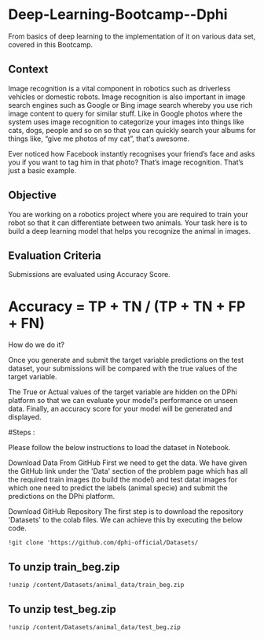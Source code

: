 # Deep-Learning-Bootcamp--Dphi
From basics of deep learning to the implementation of it on various data set, covered in this Bootcamp.

## Context
Image recognition is a vital component in robotics such as driverless vehicles or domestic robots. Image recognition is also important in image search engines such as Google or Bing image search whereby you use rich image content to query for similar stuff. Like in Google photos where the system uses image recognition to categorize your images into things like cats, dogs, people and so on so that you can quickly search your albums for things like, “give me photos of my cat”, that's awesome.

Ever noticed how Facebook instantly recognises your friend’s face and asks you if you want to tag him in that photo? That’s image recognition. That’s just a basic example.

## Objective
You are working on a robotics project where you are required to train your robot so that it can differentiate between two animals. Your task here is to build a deep learning model that helps you recognize the animal in images.

## Evaluation Criteria
Submissions are evaluated using Accuracy Score.

 
# Accuracy = TP + TN / (TP + TN + FP + FN)


How do we do it? 

Once you generate and submit the target variable predictions on the test dataset, your submissions will be compared with the true values of the target variable. 

The True or Actual values of the target variable are hidden on the DPhi platform so that we can evaluate your model's performance on unseen data. Finally, an accuracy score for your model will be generated and displayed.


#Steps : 

Please follow the below instructions to load the dataset in Notebook.

Download Data From GitHub
First we need to get the data. We have given the GitHub link under the 'Data' section of the problem page which has all the required train images (to build the model) and test datat images for which one need to predict the labels (animal specie) and submit the predictions on the DPhi platform.

Download GitHub Repository
The first step is to download the repository 'Datasets' to the colab files. We can achieve this by executing the below code.

`!git clone 'https://github.com/dphi-official/Datasets/`

## To unzip train_beg.zip
`!unzip /content/Datasets/animal_data/train_beg.zip` 

## To unzip test_beg.zip
`!unzip /content/Datasets/animal_data/test_beg.zip`
